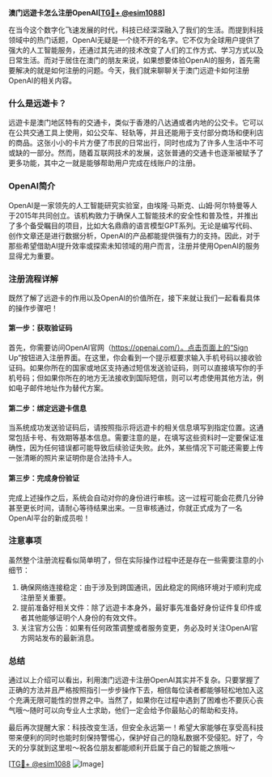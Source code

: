 **澳门远遊卡怎么注册OpenAI[[TG💪+ @esim1088](https://t.me/s/esim1088)]**

在当今这个数字化飞速发展的时代，科技已经深深融入了我们的生活。而提到科技领域中的热门话题，OpenAI无疑是一个绕不开的名字。它不仅为全球用户提供了强大的人工智能服务，还通过其先进的技术改变了人们的工作方式、学习方式以及日常生活。而对于居住在澳门的朋友来说，如果想要体验OpenAI的服务，首先需要解决的就是如何注册的问题。今天，我们就来聊聊关于澳门远遊卡如何注册OpenAI的相关内容。

### 什么是远遊卡？

远遊卡是澳门地区特有的交通卡，类似于香港的八达通或者内地的公交卡。它可以在公共交通工具上使用，如公交车、轻轨等，并且还能用于支付部分商场和便利店的商品。这张小小的卡片方便了市民的日常出行，同时也成为了许多人生活中不可或缺的一部分。然而，随着互联网技术的发展，这张普通的交通卡也逐渐被赋予了更多功能，其中之一就是能够帮助用户完成在线账户的注册。

### OpenAI简介

OpenAI是一家领先的人工智能研究实验室，由埃隆·马斯克、山姆·阿尔特曼等人于2015年共同创立。该机构致力于确保人工智能技术的安全性和普及性，并推出了多个备受瞩目的项目，比如大名鼎鼎的语言模型GPT系列。无论是编写代码、创作文章还是进行数据分析，OpenAI的产品都能提供强有力的支持。因此，对于那些希望借助AI提升效率或探索未知领域的用户而言，注册并使用OpenAI的服务显得尤为重要。

### 注册流程详解

既然了解了远遊卡的作用以及OpenAI的价值所在，接下来就让我们一起看看具体的操作步骤吧！

#### 第一步：获取验证码

首先，你需要访问OpenAI官网（https://openai.com/）。点击页面上的“Sign Up”按钮进入注册界面。在这里，你会看到一个提示框要求输入手机号码以接收验证码。如果你所在的国家或地区支持通过短信发送验证码，则可以直接填写你的手机号码；但如果你所在的地方无法接收到国际短信，则可以考虑使用其他方法，例如电子邮件地址作为替代方案。

#### 第二步：绑定远遊卡信息

当系统成功发送验证码后，请按照指示将远遊卡的相关信息填写到指定位置。这通常包括卡号、有效期等基本信息。需要注意的是，在填写这些资料时一定要保证准确性，因为任何错误都可能导致后续验证失败。此外，某些情况下可能还需要上传一张清晰的照片来证明你是合法持卡人。

#### 第三步：完成身份验证

完成上述操作之后，系统会自动对你的身份进行审核。这一过程可能会花费几分钟甚至更长时间，请耐心等待结果出来。一旦审核通过，你就正式成为了一名OpenAI平台的新成员啦！

### 注意事项

虽然整个注册流程看似简单明了，但在实际操作过程中还是存在一些需要注意的小细节：

1. 确保网络连接稳定：由于涉及到跨国通讯，因此稳定的网络环境对于顺利完成注册至关重要。
2. 提前准备好相关文件：除了远遊卡本身外，最好事先准备好身份证件复印件或者其他能够证明个人身份的有效文件。
3. 关注官方公告：如果有任何政策调整或者服务变更，务必及时关注OpenAI官方网站发布的最新消息。

### 总结

通过以上介绍可以看出，利用澳门远遊卡注册OpenAI其实并不复杂。只要掌握了正确的方法并且严格按照指引一步步操作下去，相信每位读者都能够轻松地加入这个充满无限可能性的世界之中。当然了，如果你在过程中遇到了困难也不要灰心丧气哦～随时可以向专业人士求助，他们一定会给予你最贴心的帮助和支持。

最后再次提醒大家：科技改变生活，但安全永远第一！希望大家能够在享受高科技带来便利的同时也能时刻保持警惕心，保护好自己的隐私数据不受侵犯。好了，今天的分享就到这里啦～祝各位朋友都能顺利开启属于自己的智能之旅哦～

[[TG💪+ @esim1088](https://t.me/s/esim1088) ![Image](https://i.postimg.cc/4NQfJmqS/Snipaste-2025-05-13-00-14-12.png)]